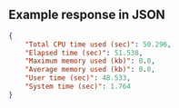 

## Example response in JSON

```json
{
    "Total CPU time used (sec)": 50.296, 
    "Elapsed time (sec)": 51.538, 
    "Maximum memory used (kb)": 0.0, 
    "Average memory used (kb)": 0.0, 
    "User time (sec)": 48.533, 
    "System time (sec)": 1.764
}
```

